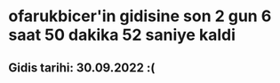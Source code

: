 # ofarukbicer'in gidisine son 2 gun 6 saat 50 dakika 52 saniye kaldi

## Gidis tarihi: 30.09.2022 :(